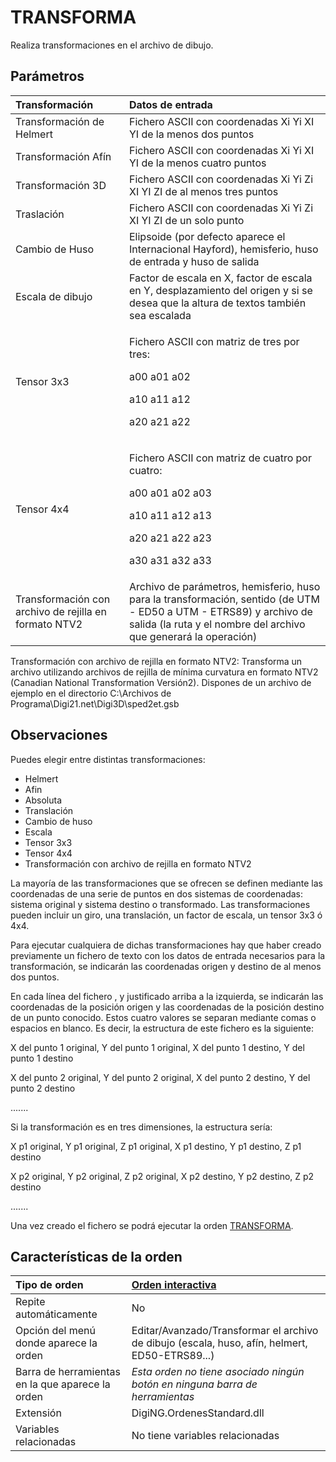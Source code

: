 # TRANSFORMA

Realiza transformaciones en el archivo de dibujo.

## Parámetros

<table>
  <thead>
    <tr>
      <th style="text-align:left">Transformaci&#xF3;n</th>
      <th style="text-align:left">Datos de entrada</th>
    </tr>
  </thead>
  <tbody>
    <tr>
      <td style="text-align:left">Transformaci&#xF3;n de Helmert</td>
      <td style="text-align:left">Fichero ASCII con coordenadas Xi Yi XI YI de la menos dos puntos</td>
    </tr>
    <tr>
      <td style="text-align:left">Transformaci&#xF3;n Af&#xED;n</td>
      <td style="text-align:left">Fichero ASCII con coordenadas Xi Yi XI YI de la menos cuatro puntos</td>
    </tr>
    <tr>
      <td style="text-align:left">Transformaci&#xF3;n 3D</td>
      <td style="text-align:left">Fichero ASCII con coordenadas Xi Yi Zi XI YI ZI de al menos tres puntos</td>
    </tr>
    <tr>
      <td style="text-align:left">Traslaci&#xF3;n</td>
      <td style="text-align:left">Fichero ASCII con coordenadas Xi Yi Zi XI YI ZI de un solo punto</td>
    </tr>
    <tr>
      <td style="text-align:left">Cambio de Huso</td>
      <td style="text-align:left">Elipsoide (por defecto aparece el Internacional Hayford), hemisferio,
        huso de entrada y huso de salida</td>
    </tr>
    <tr>
      <td style="text-align:left">Escala de dibujo</td>
      <td style="text-align:left">Factor de escala en X, factor de escala en Y, desplazamiento del origen
        y si se desea que la altura de textos tambi&#xE9;n sea escalada</td>
    </tr>
    <tr>
      <td style="text-align:left">Tensor 3x3</td>
      <td style="text-align:left">
        <p>Fichero ASCII con matriz de tres por tres:</p>
        <p>a00 a01 a02</p>
        <p>a10 a11 a12</p>
        <p>a20 a21 a22</p>
      </td>
    </tr>
    <tr>
      <td style="text-align:left">Tensor 4x4</td>
      <td style="text-align:left">
        <p>Fichero ASCII con matriz de cuatro por cuatro:</p>
        <p>a00 a01 a02 a03</p>
        <p>a10 a11 a12 a13</p>
        <p>a20 a21 a22 a23</p>
        <p>a30 a31 a32 a33</p>
      </td>
    </tr>
    <tr>
      <td style="text-align:left">Transformaci&#xF3;n con archivo de rejilla en formato NTV2</td>
      <td style="text-align:left">Archivo de par&#xE1;metros, hemisferio, huso para la transformaci&#xF3;n,
        sentido (de UTM - ED50 a UTM - ETRS89) y archivo de salida (la ruta y el
        nombre del archivo que generar&#xE1; la operaci&#xF3;n)</td>
    </tr>
  </tbody>
</table>

Transformación con archivo de rejilla en formato NTV2: Transforma un archivo utilizando archivos de rejilla de mínima curvatura en formato NTV2 \(Canadian National Transformation Versión2\). Dispones de un archivo de ejemplo en el directorio C:\Archivos de Programa\Digi21.net\Digi3D\sped2et.gsb

## Observaciones

Puedes elegir entre distintas transformaciones:

* Helmert
* Afin
* Absoluta
* Translación
* Cambio de huso
* Escala
* Tensor 3x3
* Tensor 4x4
* Transformación con archivo de rejilla en formato NTV2

La mayoría de las transformaciones que se ofrecen se definen mediante las coordenadas de una serie de puntos en dos sistemas de coordenadas: sistema original y sistema destino o transformado. Las transformaciones pueden incluir un giro, una translación, un factor de escala, un tensor 3x3 ó 4x4.

Para ejecutar cualquiera de dichas transformaciones hay que haber creado previamente un fichero de texto con los datos de entrada necesarios para la transformación, se indicarán las coordenadas origen y destino de al menos dos puntos.

En cada línea del fichero , y justificado arriba a la izquierda, se indicarán las coordenadas de la posición origen y las coordenadas de la posición destino de un punto conocido. Estos cuatro valores se separan mediante comas o espacios en blanco. Es decir, la estructura de este fichero es la siguiente:

X del punto 1 original, Y del punto 1 original, X del punto 1 destino, Y del punto 1 destino

X del punto 2 original, Y del punto 2 original, X del punto 2 destino, Y del punto 2 destino

.......

Si la transformación es en tres dimensiones, la estructura sería:

X p1 original, Y p1 original, Z p1 original, X p1 destino, Y p1 destino, Z p1 destino

X p2 original, Y p2 original, Z p2 original, X p2 destino, Y p2 destino, Z p2 destino

.......

Una vez creado el fichero se podrá ejecutar la orden [TRANSFORMA](TRANSFORMA.html).

## Características de la orden

| Tipo de orden | [Orden interactiva]() |
| :--- | :--- |
| Repite automáticamente | No |
| Opción del menú donde aparece la orden | Editar/Avanzado/Transformar el archivo de dibujo \(escala, huso, afín, helmert, ED50-ETRS89...\) |
| Barra de herramientas en la que aparece la orden | _Esta orden no tiene asociado ningún botón en ninguna barra de herramientas_ |
| Extensión | DigiNG.OrdenesStandard.dll |
| Variables relacionadas | No tiene variables relacionadas |

